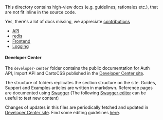 This directory contains high-view docs (e.g. guidelines, rationales etc.), that are not fit inline in the source code.

Yes, there's a lot of docs missing, we appreciate [contributions](../CONTRIBUTING.md)

- [API](api.md)
- [redis](redis.md)
- [Frontend](frontend/README.md)
- [Logging](logging.md)

#### Developer Center

The `developer-center` folder contains the public documentation for Auth API, Import API and CartoCSS published in the [Developer Center site](https://carto.com/developers/).

The structure of folders replicates the section structure on the site. Guides, Support and Examples articles are written in markdown. Reference pages are documented using [Swagger](https://swagger.io/) (The following [Swagger editor]( https://swagger.io/tools/swagger-editor/) can be useful to test new content)

Changes of updates in this files are periodically fetched and updated in [Developer Center site](https://carto.com/developers/). Find some editing guidelines [here](https://github.com/CartoDB/developers/wiki/Editing-and-contributing-guidelines).
